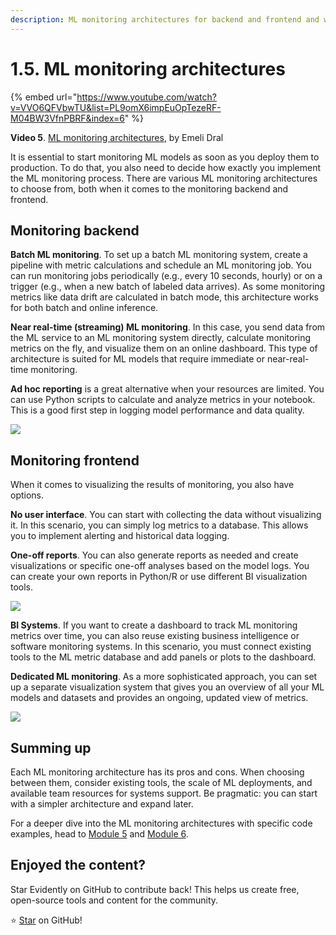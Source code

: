 ```yaml
---
description: ML monitoring architectures for backend and frontend and what to consider when choosing between them.
---
```


# 1.5. ML monitoring architectures

{% embed url="https://www.youtube.com/watch?v=VVO6QFVbwTU&list=PL9omX6impEuOpTezeRF-M04BW3VfnPBRF&index=6" %}

**Video 5**. [ML monitoring architectures](https://www.youtube.com/watch?v=VVO6QFVbwTU&list=PL9omX6impEuOpTezeRF-M04BW3VfnPBRF&index=6), by Emeli Dral

It is essential to start monitoring ML models as soon as you deploy them to production. To do that, you also need to decide how exactly you implement the ML monitoring process. There are various ML monitoring architectures to choose from, both when it comes to the monitoring backend and frontend. 

## Monitoring backend

**Batch ML monitoring**. To set up a batch ML monitoring system, create a pipeline with metric calculations and schedule an ML monitoring job. You can run monitoring jobs periodically (e.g., every 10 seconds, hourly) or on a trigger (e.g., when a new batch of labeled data arrives). As some monitoring metrics like data drift are calculated in batch mode, this architecture works for both batch and online inference.

**Near real-time (streaming) ML monitoring**. In this case, you send data from the ML service to an ML monitoring system directly, calculate monitoring metrics on the fly, and visualize them on an online dashboard. This type of architecture is suited for ML models that require immediate or near-real-time monitoring.

**Ad hoc reporting** is a great alternative when your resources are limited. You can use Python scripts to calculate and analyze metrics in your notebook. This is a good first step in logging model performance and data quality.

![](<../../../images/2023109\_course\_module1\_fin\_images.061-min.png>)

## Monitoring frontend

When it comes to visualizing the results of monitoring, you also have options. 

**No user interface**. You can start with collecting the data without visualizing it. In this scenario, you can simply log metrics to a database. This allows you to implement alerting and historical data logging.

**One-off reports**. You can also generate reports as needed and create visualizations or specific one-off analyses based on the model logs. You can create your own reports in Python/R or use different BI visualization tools.

![](<../../../images/2023109\_course\_module1\_fin\_images.065-min.png>)

**BI Systems**. If you want to create a dashboard to track ML monitoring metrics over time, you can also reuse existing business intelligence or software monitoring systems. In this scenario, you must connect existing tools to the ML metric database and add panels or plots to the dashboard.

**Dedicated ML monitoring**. As a more sophisticated approach, you can set up a separate visualization system that gives you an overview of all your ML models and datasets and provides an ongoing, updated view of metrics.

![](<../../../images/2023109\_course\_module1\_fin\_images.066-min.png>)

## Summing up

Each ML monitoring architecture has its pros and cons. When choosing between them, consider existing tools, the scale of ML deployments, and available team resources for systems support. Be pragmatic: you can start with a simpler architecture and expand later. 

For a deeper dive into the ML monitoring architectures with specific code examples, head to [Module 5](../module-5-ml-pipelines-validation-and-testing/readme.md) and [Module 6](../module-6-deploying-an-ml-monitoring-dashboard.md). 

## Enjoyed the content?

Star Evidently on GitHub to contribute back! This helps us create free, open-source tools and content for the community.

⭐️ [Star](https://github.com/evidentlyai/evidently) on GitHub!
